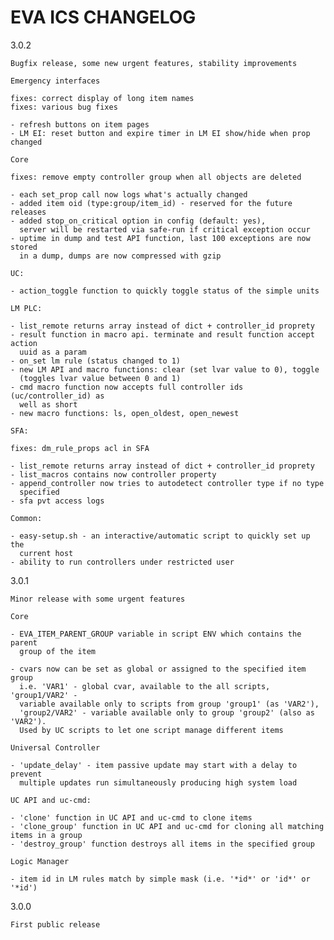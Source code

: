EVA ICS CHANGELOG
=================

3.0.2

    Bugfix release, some new urgent features, stability improvements

    Emergency interfaces

    fixes: correct display of long item names
    fixes: various bug fixes

    - refresh buttons on item pages
    - LM EI: reset button and expire timer in LM EI show/hide when prop changed

    Core

    fixes: remove empty controller group when all objects are deleted

    - each set_prop call now logs what's actually changed
    - added item oid (type:group/item_id) - reserved for the future releases
    - added stop_on_critical option in config (default: yes),
      server will be restarted via safe-run if critical exception occur
    - uptime in dump and test API function, last 100 exceptions are now stored
      in a dump, dumps are now compressed with gzip

    UC:

    - action_toggle function to quickly toggle status of the simple units 

    LM PLC:

    - list_remote returns array instead of dict + controller_id proprety
    - result function in macro api. terminate and result function accept action
      uuid as a param
    - on_set lm rule (status changed to 1)
    - new LM API and macro functions: clear (set lvar value to 0), toggle
      (toggles lvar value between 0 and 1)
    - cmd macro function now accepts full controller ids (uc/controller_id) as
      well as short
    - new macro functions: ls, open_oldest, open_newest

    SFA:

    fixes: dm_rule_props acl in SFA

    - list_remote returns array instead of dict + controller_id proprety
    - list_macros contains now controller property
    - append_controller now tries to autodetect controller type if no type
      specified
    - sfa pvt access logs

    Common:

    - easy-setup.sh - an interactive/automatic script to quickly set up the
      current host
    - ability to run controllers under restricted user

3.0.1

    Minor release with some urgent features

    Core

    - EVA_ITEM_PARENT_GROUP variable in script ENV which contains the parent
      group of the item

    - cvars now can be set as global or assigned to the specified item group
      i.e. 'VAR1' - global cvar, available to the all scripts, 'group1/VAR2' -
      variable available only to scripts from group 'group1' (as 'VAR2'),
      'group2/VAR2' - variable available only to group 'group2' (also as 'VAR2').
      Used by UC scripts to let one script manage different items

    Universal Controller

    - 'update_delay' - item passive update may start with a delay to prevent
      multiple updates run simultaneously producing high system load

    UC API and uc-cmd:

    - 'clone' function in UC API and uc-cmd to clone items
    - 'clone_group' function in UC API and uc-cmd for cloning all matching items in a group
    - 'destroy_group' function destroys all items in the specified group

    Logic Manager

    - item id in LM rules match by simple mask (i.e. '*id*' or 'id*' or '*id')

3.0.0

    First public release

